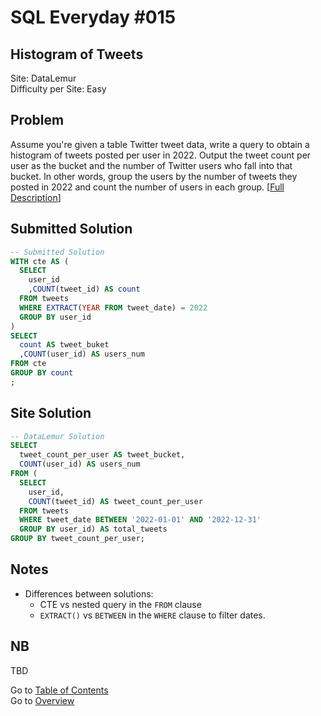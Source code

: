 # SQL Everyday \#015

## Histogram of Tweets

Site: DataLemur\
Difficulty per Site: Easy

## Problem

Assume you're given a table Twitter tweet data, write a query to obtain a histogram of tweets posted per user in 2022. Output the tweet count per user as the bucket and the number of Twitter users who fall into that bucket. In other words, group the users by the number of tweets they posted in 2022 and count the number of users in each group. [[Full Description](https://datalemur.com/questions/sql-histogram-tweets)]

## Submitted Solution

```sql
-- Submitted Solution
WITH cte AS (
  SELECT
    user_id
    ,COUNT(tweet_id) AS count
  FROM tweets
  WHERE EXTRACT(YEAR FROM tweet_date) = 2022
  GROUP BY user_id
)
SELECT
  count AS tweet_buket
  ,COUNT(user_id) AS users_num
FROM cte 
GROUP BY count
;
```

## Site Solution

```sql
-- DataLemur Solution 
SELECT 
  tweet_count_per_user AS tweet_bucket, 
  COUNT(user_id) AS users_num 
FROM (
  SELECT 
    user_id, 
    COUNT(tweet_id) AS tweet_count_per_user 
  FROM tweets 
  WHERE tweet_date BETWEEN '2022-01-01' AND '2022-12-31'
  GROUP BY user_id) AS total_tweets 
GROUP BY tweet_count_per_user;
```

## Notes

* Differences between solutions:
  * CTE vs nested query in the `FROM` clause
  * `EXTRACT()` vs `BETWEEN` in the `WHERE` clause to filter dates.

## NB

TBD

Go to [Table of Contents](/README.md#contents)\
Go to [Overview](/README.md)
